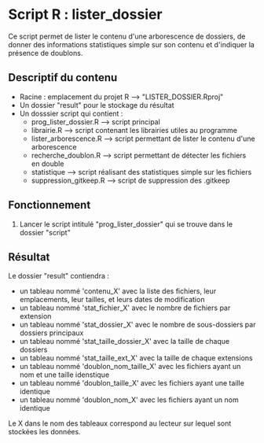 # Script R : lister_dossier

Ce script permet de lister le contenu d'une arborescence de dossiers, de donner des informations statistiques simple sur son contenu et d'indiquer la présence de doublons.

## Descriptif du contenu

* Racine : emplacement du projet R --> "LISTER_DOSSIER.Rproj"
* Un dossier "result" pour le stockage du résultat
* Un dosssier script qui contient :
  * prog_lister_dossier.R --> script principal
  * librairie.R --> script contenant les librairies utiles au programme
  * lister_arborescence.R --> script permettant de lister le contenu d'une arborescence
  * recherche_doublon.R --> script permettant de détecter les fichiers en double
  * statistique --> script réalisant des statistiques simple sur les fichiers
  * suppression_gitkeep.R --> script de suppression des .gitkeep

## Fonctionnement

1. Lancer le script intitulé "prog_lister_dossier" qui se trouve dans le dossier "script"

## Résultat

Le dossier "result" contiendra :
   * un tableau nommé 'contenu_X' avec la liste des fichiers, leur emplacements, leur tailles, et leurs dates de modification
   * un tableau nommé 'stat_fichier_X' avec le nombre de fichiers par extension
   * un tableau nommé 'stat_dossier_X' avec le nombre de sous-dossiers par dossiers principaux
   * un tableau nommé 'stat_taille_dossier_X' avec la taille de chaque dossiers
   * un tableau nommé 'stat_taille_ext_X' avec la taille de chaque extensions
   * un tableau nommé 'doublon_nom_taille_X' avec les fichiers ayant un nom et une taille idenstique
   * un tableau nommé 'doublon_taille_X' avec les fichiers ayant une taille identique
   * un tableau nommé 'doublon_nom_X' avec les fichiers ayant un nom identique

Le X dans le nom des tableaux correspond au lecteur sur lequel sont stockées les données.

